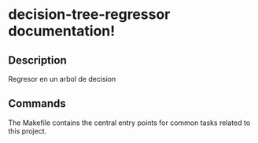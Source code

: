 # decision-tree-regressor documentation!

## Description

Regresor en un arbol de decision

## Commands

The Makefile contains the central entry points for common tasks related to this project.

